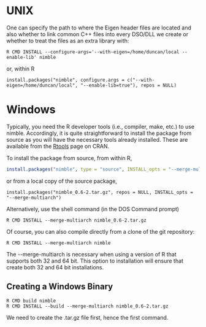 # UNIX

One can specify the path to where the Eigen header files are located
and also whether to link common C++ files into every DSO/DLL we create
or whether to treat the files as an extra library with:

```
R CMD INSTALL --configure-args='--with-eigen=/home/duncan/local --enable-lib' nimble
```
or, within R
```
install.packages("nimble", configure.args = c("--with-eigen=/home/duncan/local", "--enable-lib=true"), repos = NULL)
```


# Windows

Typically, you need the R developer tools (i.e., compiler, make, etc.) to use nimble.
Accordingly, it is quite straightforward to install the package from source as you will have the necessary tools
already installed. These are available from the [Rtools](https://cran.r-project.org/bin/windows/Rtools/) page on CRAN.

To install the package from source, from within R,
```r
install.packages("nimble", type = "source", INSTALL_opts = "--merge-multiarch")
```
or from a local copy of the source package,
```
install.packages("nimble_0.6-2.tar.gz", repos = NULL, INSTALL_opts = "--merge-multiarch")
```
Alternatively, use the shell command (in the DOS Command prompt)
```
R CMD INSTALL --merge-multiarch nimble_0.6-2.tar.gz
```
Of course, you can also compile directly from a clone of the git repository:
```
R CMD INSTALL --merge-multiarch nimble
```

The --merge-multiarch is necessary when using a version of R that supports both 32 and 64 bit.
This option to installation will ensure that  create both 32 and 64 bit installations.

## Creating a Windows Binary
```
R CMD build nimble
R CMD INSTALL --build --merge-multiarch nimble_0.6-2.tar.gz
```
We need to create the .tar.gz file first, hence the first command.
